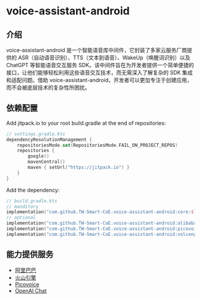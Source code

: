 # voice-assistant-android

## 介绍

voice-assistant-android 是一个智能语音库中间件，它封装了多家云服务厂商提供的 ASR（自动语音识别）、TTS（文本到语音）、WakeUp（唤醒词识别）以及 ChatGPT 等智能语音交互服务 SDK。该中间件旨在为开发者提供一个简单便捷的接口，让他们能够轻松利用这些语音交互技术，而无需深入了解复杂的 SDK 集成和适配问题。借助 voice-assistant-android，开发者可以更加专注于创建应用，而不会被底层技术的复杂性所困扰。

## 依赖配置

Add jitpack.io to your root build.gradle at the end of repositories:

```kotlin
// settings.gradle.kts
dependencyResolutionManagement {
    repositoriesMode.set(RepositoriesMode.FAIL_ON_PROJECT_REPOS)
    repositories {
        google()
        mavenCentral()
        maven { setUrl("https://jitpack.io") }
    }
}
```

Add the dependency:

```kotlin
// build.gradle.kts
// manditory
implementation("com.github.TW-Smart-CoE.voice-assistant-android:core:$latest_version")
// optional
implementation("com.github.TW-Smart-CoE.voice-assistant-android:alibabakit:$latest_version")
implementation("com.github.TW-Smart-CoE.voice-assistant-android:picovoicekit:$latest_version")
implementation("com.github.TW-Smart-CoE.voice-assistant-android:volcenginekit:$latest_version")
```

## 能力提供服务

- [阿里巴巴](Alibaba.md)
- [火山引擎](Volcengine.md)
- [Picovoice](Picovoice.md)
- [OpenAI Chat](OpenAIChat)
